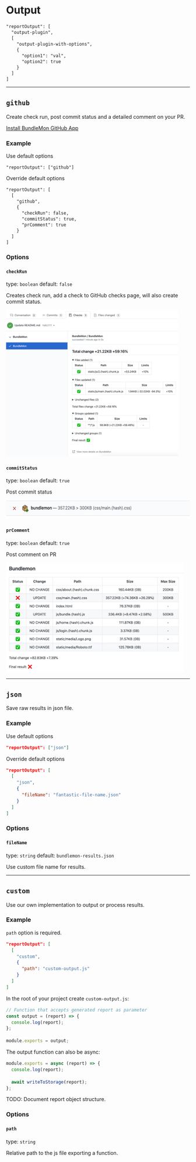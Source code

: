 # Output

```
"reportOutput": [
  "output-plugin",
  [
    "output-plugin-with-options",
    {
      "option1": "val",
      "option2": true
    }
  ]
]
```

---

## `github`

Create check run, post commit status and a detailed comment on your PR.

[Install BundleMon GitHub App](https://github.com/apps/bundlemon)

### Example

Use default options

```
"reportOutput": ["github"]
```

Override default options

```
"reportOutput": [
  [
    "github",
    {
      "checkRun": false,
      "commitStatus": true,
      "prComment": true
    }
  ]
]
```

### Options

#### `checkRun`

type: `boolean` default: `false`

Creates check run, add a check to GitHub checks page, will also create commit status.

<img src="../assets/check-run.png" alt="check run" height="400px" />

#### `commitStatus`

type: `boolean` default: `true`

Post commit status

<img src="../assets/build-status-fail-max-size.png" alt="failed commit status" height="50px" />

#### `prComment`

type: `boolean` default: `true`

Post comment on PR

<img src="../assets/pr-comment.png" alt="pr comment" height="300px" />

---

## `json`

Save raw results in json file.

### Example

Use default options

```json
"reportOutput": ["json"]
```

Override default options

```json
"reportOutput": [
  [
    "json",
    {
      "fileName": "fantastic-file-name.json"
    }
  ]
]
```

### Options

#### `fileName`

type: `string` default: `bundlemon-results.json`

Use custom file name for results.

---

## `custom`

Use our own implementation to output or process results.

### Example

`path` option is required.

```json
"reportOutput": [
  [
    "custom",
    {
      "path": "custom-output.js"
    }
  ]
]
```

In the root of your project create `custom-output.js`:

```js
// Function that accepts generated report as parameter
const output = (report) => {
  console.log(report);
};

module.exports = output;
```

The output function can also be async:

```js
module.exports = async (report) => {
  console.log(report);

  await writeToStorage(report);
};
```

TODO: Document report object structure.

### Options

#### `path`

type: `string`

Relative path to the js file exporting a function.
